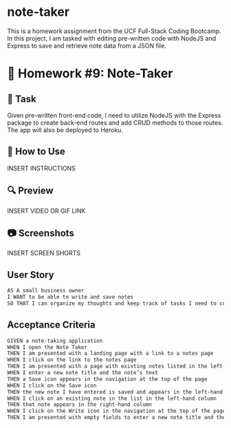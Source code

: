 # note-taker
This is a homework assignment from the UCF Full-Stack Coding Bootcamp. In this project, I am tasked with editing pre-written code with NodeJS and Express to save and retrieve note data from a JSON file.

# 📝 Homework #9: Note-Taker

## 🔨 Task
Given pre-written front-end code, I need to utilize NodeJS with the Express package to create back-end routes and add CRUD methods to those routes. The app will also be deployed to Heroku.

## 📎 How to Use
INSERT INSTRUCTIONS

## 🔍 Preview
INSERT VIDEO OR GIF LINK

## 📷 Screenshots
INSERT SCREEN SHORTS

## User Story

```md
AS A small business owner
I WANT to be able to write and save notes
SO THAT I can organize my thoughts and keep track of tasks I need to complete
```

## Acceptance Criteria

```md
GIVEN a note-taking application
WHEN I open the Note Taker
THEN I am presented with a landing page with a link to a notes page
WHEN I click on the link to the notes page
THEN I am presented with a page with existing notes listed in the left-hand column, plus empty fields to enter a new note title and the note’s text in the right-hand column
WHEN I enter a new note title and the note’s text
THEN a Save icon appears in the navigation at the top of the page
WHEN I click on the Save icon
THEN the new note I have entered is saved and appears in the left-hand column with the other existing notes
WHEN I click on an existing note in the list in the left-hand column
THEN that note appears in the right-hand column
WHEN I click on the Write icon in the navigation at the top of the page
THEN I am presented with empty fields to enter a new note title and the note’s text in the right-hand column
```